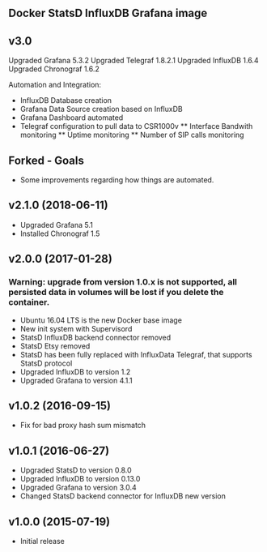 Docker StatsD InfluxDB Grafana image
-----------------------------------

## v3.0
Upgraded Grafana 5.3.2
Upgraded Telegraf 1.8.2.1
Upgraded InfluxDB 1.6.4
Upgraded Chronograf 1.6.2

Automation and Integration:
* InfluxDB Database creation
* Grafana Data Source creation based on InfluxDB
* Grafana Dashboard automated
* Telegraf configuration to pull data to CSR1000v 
** Interface Bandwith monitoring
** Uptime monitoring
** Number of SIP calls monitoring
        


## Forked - Goals

* Some improvements regarding how things are automated.

## v2.1.0 (2018-06-11)

* Upgraded Grafana 5.1
* Installed Chronograf 1.5

## v2.0.0 (2017-01-28)

### Warning: upgrade from version 1.0.x is not supported, all persisted data in volumes will be lost if you delete the container.

* Ubuntu 16.04 LTS is the new Docker base image
* New init system with Supervisord
* StatsD InfluxDB backend connector removed
* StatsD Etsy removed
* StatsD has been fully replaced with InfluxData Telegraf, that supports StatsD protocol
* Upgraded InfluxDB to version 1.2
* Upgraded Grafana to version 4.1.1

## v1.0.2 (2016-09-15)

* Fix for bad proxy hash sum mismatch

## v1.0.1 (2016-06-27)

* Upgraded StatsD to version 0.8.0
* Upgraded InfluxDB to version 0.13.0
* Upgraded Grafana to version 3.0.4
* Changed StatsD backend connector for InfluxDB new version

## v1.0.0 (2015-07-19)

* Initial release
